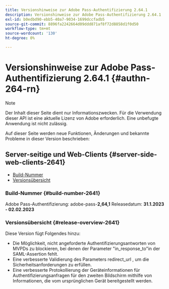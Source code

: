```yaml
---
title: Versionshinweise zur Adobe Pass-Authentifizierung 2.64.1
description: Versionshinweise zur Adobe Pass-Authentifizierung 2.64.1
exl-id: b0edbd90-ebb5-40a7-9034-1699dccfadb5
source-git-commit: 8896fa2242664d09ddd871af8f72d8858d1f0d50
workflow-type: tm+mt
source-wordcount: '130'
ht-degree: 0%

---
```


# Versionshinweise zur Adobe Pass-Authentifizierung 2.64.1 {#authn-264-rn}

>[!NOTE]
>
>Der Inhalt dieser Seite dient nur Informationszwecken. Für die Verwendung dieser API ist eine aktuelle Lizenz von Adobe erforderlich. Eine unbefugte Anwendung ist nicht zulässig.

Auf dieser Seite werden neue Funktionen, Änderungen und bekannte Probleme in dieser Version beschrieben:

## Server-seitige und Web-Clients {#server-side-web-clients-2641}

* [Build-Nummer](#build-number-2641)
* [Versionsübersicht](#release-overview-2641)

### Build-Nummer {#build-number-2641}

Adobe Pass-Authentifizierung: adobe-pass-**2,64,1**
Releasedatum: **31.1.2023 - 02.02.2023**

### Versionsübersicht {#release-overview-2641}

Diese Version fügt Folgendes hinzu:

* Die Möglichkeit, nicht angeforderte Authentifizierungsantworten von MVPDs zu blockieren, bei denen der Parameter &quot;in_response_to&quot;in der SAML-Assertion fehlt.
* Eine verbesserte Validierung des Parameters redirect_url , um die Sicherheitsanforderungen zu erfüllen.
* Eine verbesserte Protokollierung der Geräteinformationen für Authentifizierungsanfragen für den zweiten Bildschirm mithilfe von Informationen, die vom ursprünglichen Gerät bereitgestellt werden.
